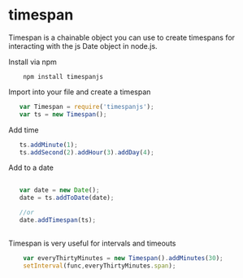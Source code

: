 timespan
========

Timespan is a chainable object you can use to create timespans for interacting with the js Date object in node.js.

Install via npm
```
	npm install timespanjs
```

Import into your file and create a timespan
 ```javascript
    var Timespan = require('timespanjs');
    var ts = new Timespan();
 ```
 
 Add time
 
 ```javascript
    ts.addMinute(1);
    ts.addSecond(2).addHour(3).addDay(4);
 ```  
 
 Add to a date
 ```javascript
  
    var date = new Date();
    date = ts.addToDate(date);

    //or
    date.addTimespan(ts);
  
 ```

Timespan is very useful for intervals and timeouts
```javascript
	var everyThirtyMinutes = new Timespan().addMinutes(30);
	setInterval(func,everyThirtyMinutes.span);
```

    
